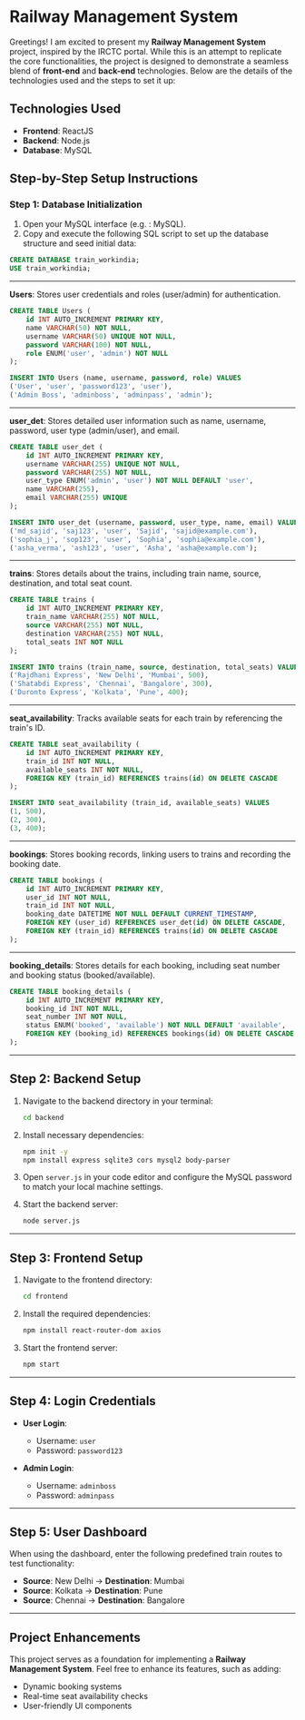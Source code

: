 # Railway Management System

Greetings! I am excited to present my **Railway Management System** project, inspired by the IRCTC portal. While this is an attempt to replicate the core functionalities, the project is designed to demonstrate a seamless blend of **front-end** and **back-end** technologies. Below are the details of the technologies used and the steps to set it up:

## Technologies Used

- **Frontend**: ReactJS
- **Backend**: Node.js
- **Database**: MySQL

## Step-by-Step Setup Instructions

### Step 1: Database Initialization

1. Open your MySQL interface (e.g. : MySQL).
2. Copy and execute the following SQL script to set up the database structure and seed initial data:

```sql
CREATE DATABASE train_workindia;
USE train_workindia;
```
---

**Users**: Stores user credentials and roles (user/admin) for authentication.
```sql
CREATE TABLE Users (
    id INT AUTO_INCREMENT PRIMARY KEY,
    name VARCHAR(50) NOT NULL,
    username VARCHAR(50) UNIQUE NOT NULL,
    password VARCHAR(100) NOT NULL,
    role ENUM('user', 'admin') NOT NULL
);

INSERT INTO Users (name, username, password, role) VALUES
('User', 'user', 'password123', 'user'),
('Admin Boss', 'adminboss', 'adminpass', 'admin');
```

---
**user_det**: Stores detailed user information such as name, username, password, user type (admin/user), and email.
```sql
CREATE TABLE user_det (
    id INT AUTO_INCREMENT PRIMARY KEY,
    username VARCHAR(255) UNIQUE NOT NULL,
    password VARCHAR(255) NOT NULL,
    user_type ENUM('admin', 'user') NOT NULL DEFAULT 'user',
    name VARCHAR(255),
    email VARCHAR(255) UNIQUE
);

INSERT INTO user_det (username, password, user_type, name, email) VALUES
('md_sajid', 'saj123', 'user', 'Sajid', 'sajid@example.com'),
('sophia_j', 'sop123', 'user', 'Sophia', 'sophia@example.com'),
('asha_verma', 'ash123', 'user', 'Asha', 'asha@example.com');
```


---
**trains**: Stores details about the trains, including train name, source, destination, and total seat count.
```sql
CREATE TABLE trains (
    id INT AUTO_INCREMENT PRIMARY KEY,
    train_name VARCHAR(255) NOT NULL,
    source VARCHAR(255) NOT NULL,
    destination VARCHAR(255) NOT NULL,
    total_seats INT NOT NULL
);

INSERT INTO trains (train_name, source, destination, total_seats) VALUES
('Rajdhani Express', 'New Delhi', 'Mumbai', 500),
('Shatabdi Express', 'Chennai', 'Bangalore', 300),
('Duronto Express', 'Kolkata', 'Pune', 400);
```


---
**seat_availability**: Tracks available seats for each train by referencing the train's ID.
```sql
CREATE TABLE seat_availability (
    id INT AUTO_INCREMENT PRIMARY KEY,
    train_id INT NOT NULL,
    available_seats INT NOT NULL,
    FOREIGN KEY (train_id) REFERENCES trains(id) ON DELETE CASCADE
);

INSERT INTO seat_availability (train_id, available_seats) VALUES
(1, 500), 
(2, 300), 
(3, 400); 
```


---
**bookings**: Stores booking records, linking users to trains and recording the booking date.
```sql
CREATE TABLE bookings (
    id INT AUTO_INCREMENT PRIMARY KEY,
    user_id INT NOT NULL,
    train_id INT NOT NULL,
    booking_date DATETIME NOT NULL DEFAULT CURRENT_TIMESTAMP,
    FOREIGN KEY (user_id) REFERENCES user_det(id) ON DELETE CASCADE,
    FOREIGN KEY (train_id) REFERENCES trains(id) ON DELETE CASCADE
);
```


---
**booking_details**: Stores details for each booking, including seat number and booking status (booked/available).
```sql
CREATE TABLE booking_details (
    id INT AUTO_INCREMENT PRIMARY KEY,
    booking_id INT NOT NULL,
    seat_number INT NOT NULL,
    status ENUM('booked', 'available') NOT NULL DEFAULT 'available',
    FOREIGN KEY (booking_id) REFERENCES bookings(id) ON DELETE CASCADE
);
```
---

## Step 2: Backend Setup

1. Navigate to the backend directory in your terminal:

    ```bash
    cd backend
    ```

2. Install necessary dependencies:

    ```bash
    npm init -y
    npm install express sqlite3 cors mysql2 body-parser
    ```

3. Open `server.js` in your code editor and configure the MySQL password to match your local machine settings.

4. Start the backend server:

    ```bash
    node server.js
    ```

---

## Step 3: Frontend Setup

1. Navigate to the frontend directory:

    ```bash
    cd frontend
    ```

2. Install the required dependencies:

    ```bash
    npm install react-router-dom axios
    ```

3. Start the frontend server:

    ```bash
    npm start
    ```

---

## Step 4: Login Credentials

- **User Login**:
    - Username: `user`
    - Password: `password123`

- **Admin Login**:
    - Username: `adminboss`
    - Password: `adminpass`

---

## Step 5: User Dashboard

When using the dashboard, enter the following predefined train routes to test functionality:

- **Source**: New Delhi → **Destination**: Mumbai
- **Source**: Kolkata → **Destination**: Pune
- **Source**: Chennai → **Destination**: Bangalore

---

## Project Enhancements

This project serves as a foundation for implementing a **Railway Management System**. Feel free to enhance its features, such as adding:

- Dynamic booking systems
- Real-time seat availability checks
- User-friendly UI components

